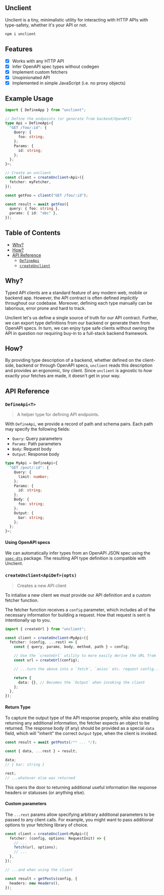 ## Unclient

Unclient is a tiny, minimalistic utility for interacting with HTTP APIs with type-safety, whether it's your API or not.

```sh
npm i unclient
```

## Features

- [x] Works with any HTTP API
- [x] Infer OpenAPI spec types without codegen
- [x] Implement custom fetchers
- [x] Unopinionated API
- [x] Implemented in simple JavaScript (i.e. no proxy objects)

## Example Usage

```ts
import { DefineApp } from "unclient";

// Define the endpoints (or generate from backend/OpenAPI)
type Api = DefineApi<{
  "GET /foo/:id": {
    Query: {
      foo: string;
    };
    Params: {
      id: string;
    };
  };
}>;

// Create an unclient
const client = createUnclient<Api>({
  fetcher: myFetcher,
});

const getFoo = client("GET /foo/:id");

const result = await getFoo({
  query: { foo: string },
  params: { id: "abc" },
});
```

## Table of Contents

- [Why?](#why)
- [How?](#how)
- [API Reference](#api-reference)
  - [`DefineApi`](#defineapit)
  - [`createUnclient`](#createunclientapidefopts)

## Why?

Typed API clients are a standard feature of any modern web, mobile or backend app. However, the API contract is often defined _implicitly_ throughout our codebase. Moreover, defining each type manually can be laborious, error prone and hard to track.

Unclient let's us define a single source of truth for our API contract. Further, we can export type definitions from our backend or generate them from OpenAPI specs. In turn, we can enjoy type safe clients without owning the API in question nor requiring buy-in to a full-stack backend framework.

## How?

By providing type description of a backend, whether defined on the client-side, backend or through OpenAPI specs, `unclient` reads this description and provides an ergonomic, tiny client. Since `unclient` is agnostic to _how_ exactly your fetches are made, it doesn't get in your way.

## API Reference

### `DefineApi<T>`

> A helper type for defining API endpoints.

With `DefineApi`, we provide a record of path and schema pairs. Each path may specify the following fields:

- `Query`: Query parameters
- `Params`: Path parameters
- `Body`: Request body
- `Output`: Response body

```ts
type MyApi = DefineApi<{
  "GET /post/:id": {
    Query: {
      limit: number;
    };
    Params: {
      id: string;
    };
    Body: {
      foo: string;
    };
    Output: {
      bar: string;
    };
  };
}>;
```

#### Using OpenAPI specs

We can automatically infer types from an OpenAPI JSON spec using the [`spec-dts`](https://github.com/sinclairnick/spec-dts?tab=readme-ov-file) package. The resulting API type definition is compatible with Unclient.

### `createUnclient<ApiDef>(opts)`

> Creates a new API client

To intialise a new client we must provide our API definition and a custom fetcher function.

The fetcher function receives a `config` parameter, which includes all of the necessary information for building a request. How that request is sent is intentionally up to you.

```ts
import { createUrl } from "unclient";

const client = createUnclient<MyApi>({
  fetcher: (config, ...rest) => {
    const { query, params, body, method, path } = config;

    // Use the `createUrl` utility to more easily derive the URL from `config`
    const url = createUrl(config);

    // ...turn the above into a `fetch`, `axios` etc. request config...

    return {
      data: {}, // Becomes the `Output` when invoking the client
    };
  },
});
```

#### Return Type

To capture the output type of the API response properly, while also enabling returning any additional information, the fetcher expects an object to be returned. The response body (if any) should be provided as a special `data` field, which will "inherit" the correct `Output` type, when the client is invoked.

```ts
const result = await getPosts(/** ... */);

const { data, ...rest } = result;

data;
// { bar: string }

rest;
// ...whatever else was returned
```

This opens the door to returning additional useful information like response headers or statusses (or anything else).

#### Custom parameters

The `...rest` params allow specifying arbitrary additional parameters to be passed to any client calls. For example, you might want to pass additional options to your fetching library of choice.

```ts
const client = createUnclient<MyApi>({
  fetcher: (config, options: RequestInit) => {
    // ...
    fetch(url, options);
    // ...
  },
});

// ...and when using the client

const result = getPosts(config, {
  headers: new Headers(),
});
```
